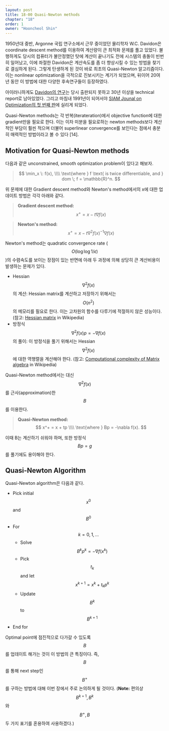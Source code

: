 ```yaml
---
layout: post
title: 18-00 Quasi-Newton methods
chapter: "18"
order: 1
owner: "Hooncheol Shin"
---
```


1950년대 중반, Argonne 국립 연구소에서 근무 중이었던 물리학자 W.C. Davidon은 coordinate descent method를 이용하여 계산량이 큰 최적화 문제를 풀고 있었다. 불행하게도 당시의 컴퓨터가 불안정했던 탓에 계산이 끝나기도 전에 시스템의 충돌이 빈번히 일어났고, 이에 좌절한 Davidon은 계산속도를 좀 더 향상시킬 수 있는 방법을 찾기로 결심하게 된다. 그렇게 탄생하게 된 것이 바로 최초의 Quasi-Newton 알고리즘이다. 이는 nonlinear optimization을 극적으로 진보시키는 계기가 되었으며, 뒤이어 20여 년 동안 이 방법에 대한 다양한 후속연구들이 등장하였다.

아이러니하게도 [Davidon의 연구](http://www.math.mcgill.ca/dstephens/680/Papers/Davidon91.pdf)는 당시 출판되지 못하고 30년 이상을 technical report로 남아있었다. 그리고 마침내 1991년이 되어서야 [SIAM Jounal on Optimization의 첫 번째 판](https://epubs.siam.org/toc/sjope8/1/1)에 실리게 되었다.

Quasi-Newton methods는 각 반복(iterateration)에서 objective function에 대한 gradient만을 필요로 한다. 이는 이차 미분을 필요로하는 newton methods보다 계산적인 부담이 훨씬 적으며 더불어 superlinear convergence를 보인다는 점에서 충분히 매력적인 방법이라고 볼 수 있다 [14]. 

## Motivation for Quasi-Newton methods

다음과 같은 unconstrained, smooth optimization problem이 있다고 해보자.
> $$
> \min_x \: f(x), \\\\
> \text{where } f \text{ is twice differentiable, and } dom \; f = \mathbb{R}^n.
> $$

위 문제에 대한 Gradient descent method와 Newton's method에서의 x에 대한 업데이트 방법은 각각 아래와 같다.
>**Gradient descent method:**
>$$
>x^+ = x - t \nabla f(x)
>$$

>**Newton's method:**
>$$
>x^+ = x - t \nabla^2 f(x)^{-1} \nabla f(x)
>$$

Newton's method는 quadratic convergence rate ($$O(\log \log 1/ \epsilon)$$)의 수렴속도를 보이는 장점이 있는 반면에 아래 두 과정에 의해 상당히 큰 계산비용이 발생하는 문제가 있다. 

* Hessian $$\nabla^2 f(x)$$의 계산: Hessian matrix를 계산하고 저장하기 위해서는 $$O(n^2)$$의 메모리를 필요로 한다. 이는 고차원의 함수를 다루기에 적절하지 않은 성능이다. (참고: [Hessian matrix](https://en.wikipedia.org/wiki/Hessian_matrix#Use_in_optimization) in Wikipedia)
* 방정식 $$\nabla^2 f(x) p = -\nabla f(x)$$의 풀이: 이 방정식을 풀기 위해서는 Hessian $$\nabla^2 f(x)$$에 대한 역행렬을 계산해야 한다. (참고: [Computational complexity of Matrix algebra](https://en.wikipedia.org/wiki/Computational_complexity_of_mathematical_operations#Matrix_algebra) in Wikipedia)

Quasi-Newton method에서는 대신 $$\nabla^2 f(x)$$를 근사(approximation)한 $$B$$를 이용한다.
>**Quasi-Newton method:**
>$$
>x^+ = x + tp \\\\
>\text{where } Bp = -\nabla f(x).
>$$

이때 B는 계산하기 쉬워야 하며, 또한 방정식 $$Bp = g$$를 풀기에도 용이해야 한다. 

## Quasi-Newton Algorithm
Quasi-Newton algorithm은 다음과 같다.

* Pick initial $$x^0$$ and $$B^0$$
* For $$k = 0, 1, \dots$$
    * Solve $$B^k p^k = - \nabla f(x^k)$$
    * Pick $$t_k$$ and let $$x^{k+1} = x^{k} + t_k p^k$$
    * Update $$B^k$$ to $$B^{k+1}$$
* End for

Optimal point에 점진적으로 다가갈 수 있도록 $$B$$를 업데이트 해가는 것이 이 방법의 큰 특징이다. 즉, $$B$$를 통해 next step인 $$B^+$$를 구하는 방법에 대해 이번 장에서 주로 논의하게 될 것이다. (**Note:** 편의상 $$B^{k+1}, B^k$$와 $$B^+, B$$ 두 가지 표기를 혼용하여 사용하겠다.)